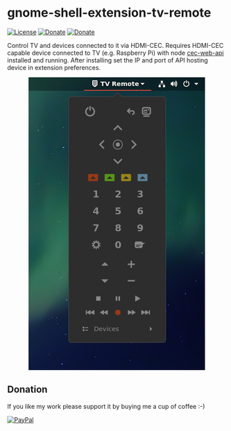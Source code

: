 # gnome-shell-extension-tv-remote
[![License](https://img.shields.io/github/license/Rafostar/gnome-shell-extension-tv-remote.svg)](https://github.com/Rafostar/gnome-shell-extension-tv-remote/blob/master/COPYING)
[![Donate](https://img.shields.io/badge/Donate-PayPal-blue.svg)](https://www.paypal.com/cgi-bin/webscr?cmd=_s-xclick&hosted_button_id=TFVDFD88KQ322)
[![Donate](https://img.shields.io/badge/Donate-PayPal.Me-lightgrey.svg)](https://www.paypal.me/Rafostar)

Control TV and devices connected to it via HDMI-CEC. Requires HDMI-CEC capable device connected to TV (e.g. Raspberry Pi) with node [cec-web-api](https://github.com/Rafostar/cec-web-api) installed and running. After installing set the IP and port of API hosting device in extension preferences.

<p align="center">
<img src="https://github.com/Rafostar/gnome-shell-extension-tv-remote/raw/master/images/promo.png">
</p>

## Donation
If you like my work please support it by buying me a cup of coffee :-)

[![PayPal](https://github.com/Rafostar/gnome-shell-extension-cast-to-tv/wiki/images/paypal.gif)](https://www.paypal.com/cgi-bin/webscr?cmd=_s-xclick&hosted_button_id=TFVDFD88KQ322)
